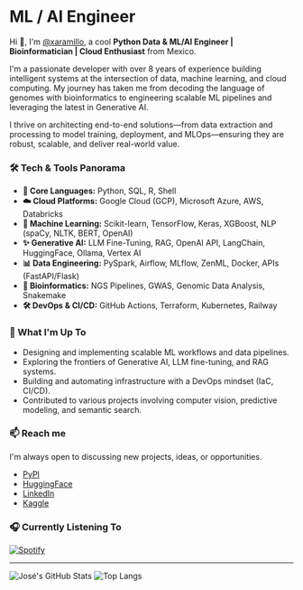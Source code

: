 # ML / AI Engineer

Hi 👋, I'm [@xaramillo](github.com/xaramillo), a cool **Python Data & ML/AI Engineer | Bioinformatician | Cloud Enthusiast** from Mexico.

I'm a passionate developer with over 8 years of experience building intelligent systems at the intersection of data, machine learning, and cloud computing. My journey has taken me from decoding the language of genomes with bioinformatics to engineering scalable ML pipelines and leveraging the latest in Generative AI.

I thrive on architecting end-to-end solutions—from data extraction and processing to model training, deployment, and MLOps—ensuring they are robust, scalable, and deliver real-world value.

### 🛠️ Tech & Tools Panorama

*   **🧪 Core Languages:** Python, SQL, R, Shell
*   **☁️ Cloud Platforms:** Google Cloud (GCP), Microsoft Azure, AWS, Databricks
*   **🤖 Machine Learning:** Scikit-learn, TensorFlow, Keras, XGBoost, NLP (spaCy, NLTK, BERT, OpenAI)
*   **✨ Generative AI:** LLM Fine-Tuning, RAG, OpenAI API, LangChain, HuggingFace, Ollama, Vertex AI
*   **📊 Data Engineering:** PySpark, Airflow, MLflow, ZenML, Docker, APIs (FastAPI/Flask)
*   **🧬 Bioinformatics:** NGS Pipelines, GWAS, Genomic Data Analysis, Snakemake
*   **🛠️ DevOps & CI/CD:** GitHub Actions, Terraform, Kubernetes, Railway

### 🌟 What I'm Up To

*   Designing and implementing scalable ML workflows and data pipelines.
*   Exploring the frontiers of Generative AI, LLM fine-tuning, and RAG systems.
*   Building and automating infrastructure with a DevOps mindset (IaC, CI/CD).
*   Contributed to various projects involving computer vision, predictive modeling, and semantic search.

### 📫 Reach me

I'm always open to discussing new projects, ideas, or opportunities.

  - [PyPI](https://pypi.org/user/xaramillo/)
  - [HuggingFace](https://huggingface.co/xaramillo)
  - [LinkedIn](https://linkedin.com/in/xaramillo)
  - [Kaggle](https://kaggle.com/xaramillo)

### 🎧 Currently Listening To

[![Spotify](https://spotify-github-profile.kittinanx.com/api/spotify?background_color=0d1117&border_color=ffffff)](https://open.spotify.com/user/12175157842)

---

![José's GitHub Stats](https://github-readme-stats.vercel.app/api?username=xaramillo&show_icons=true&theme=radical)
![Top Langs](https://github-readme-stats.vercel.app/api/top-langs/?username=xaramillo&layout=compact&theme=radical)

